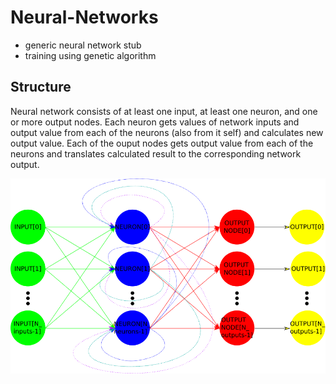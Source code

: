 # Neural-Networks
* generic neural network stub
* training using genetic algorithm

## Structure

Neural network consists of at least one input, at least one neuron, and one or more output nodes. Each neuron gets values of network inputs and output value from each of the neurons (also from it self) and calculates new output value. Each of the ouput nodes gets output value from each of the neurons and translates calculated result to the corresponding network output.

![neural-network-diagram](images/network_diagram.png)
